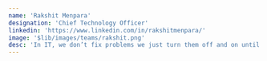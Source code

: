 ```yaml
---
name: 'Rakshit Menpara'
designation: 'Chief Technology Officer'
linkedin: 'https://www.linkedin.com/in/rakshitmenpara/'
image: '$lib/images/teams/rakshit.png'
desc: 'In IT, we don’t fix problems we just turn them off and on until they behave! In IT, we don’t fix problems we just turn them off and on until they behave!In IT, we don’t fix problems we just turn them off and on until they behave!'
---
```

